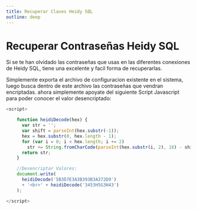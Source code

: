 ```yaml
---
title: Recuperar Claves Heidy SQL
outline: deep
---
```


# Recuperar Contraseñas Heidy SQL

Si se te han olvidado las contraseñas que usas en las diferentes conexiones de Heidy SQL, tiene una excelente y facil forma de recuperarlas.

Simplemente exporta el archivo de configuracion existente en el sistema, luego busca dentro de este archivo las contraseñas que vendran encriptadas. ahora simplemente apoyate del siguiente Script Javascript para poder conocer el valor desencriptado:

```javascript
<script>

    function heidiDecode(hex) {
      var str = '';
      var shift = parseInt(hex.substr(-1));
      hex = hex.substr(0, hex.length - 1);
      for (var i = 0; i < hex.length; i += 2)
        str += String.fromCharCode(parseInt(hex.substr(i, 2), 16) - shift);
      return str;
    }

    //Desencriptar Valores:
    document.write(
      heidiDecode('5B3D7E3A3B393B3A372D9')
      + '<br>' + heidiDecode('3453H5G3H43')
    );

</script>
```

<Autor 
  imagen="https://avatars.githubusercontent.com/u/91748598?v=4" 
  nombre="Raul Mauricio Uñate Castro" 
  rol="Desarrollador Full Stack"
  git="https://github.com/rmunate"
/>